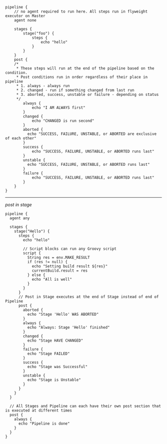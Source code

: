 
    pipeline {
        // no agent required to run here. All steps run in flyweight executor on Master
        agent none

        stages {
            stage("foo") {
                steps {
                    echo "hello"
                }
            }
        }
        post {
        /*
         * These steps will run at the end of the pipeline based on the condition.
         * Post conditions run in order regardless of their place in pipeline
         * 1. always - always run
         * 2. changed - run if something changed from last run
         * 3. aborted, success, unstable or failure - depending on status
         */
            always {
                echo "I AM ALWAYS first"
            }
            changed {
                echo "CHANGED is run second"
            }
            aborted {
              echo "SUCCESS, FAILURE, UNSTABLE, or ABORTED are exclusive of each other"
            }
            success {
                echo "SUCCESS, FAILURE, UNSTABLE, or ABORTED runs last"
            }
            unstable {
              echo "SUCCESS, FAILURE, UNSTABLE, or ABORTED runs last"
            }
            failure {
                echo "SUCCESS, FAILURE, UNSTABLE, or ABORTED runs last"
            }
        }
    }

---------------------------

*post in stage*

    pipeline {
      agent any

      stages {
        stage("Hello") {
          steps {
            echo "hello"

            // Script blocks can run any Groovy script
            script {
              String res = env.MAKE_RESULT
              if (res != null) {
                echo "Setting build result ${res}"
                currentBuild.result = res
              } else {
                echo "All is well"
              }
            }
          }
          // Post in Stage executes at the end of Stage instead of end of Pipeline
          post {
            aborted {
              echo "Stage 'Hello' WAS ABORTED"
            }
            always {
              echo "Always: Stage 'Hello' finished"
            }
            changed {
              echo "Stage HAVE CHANGED"
            }
            failure {
              echo "Stage FAILED"
            }
            success {
              echo "Stage was Successful"
            }
            unstable {
              echo "Stage is Unstable"
            }
          }
        }
      }

      // All Stages and Pipeline can each have their own post section that is executed at different times
      post {
        always {
          echo "Pipeline is done"
        }
      }
    }
